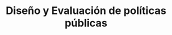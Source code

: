 ---
title: "Diseño y Evaluación de políticas públicas"
expertise: 
    enable : true
    main_title: "Diseño y Evaluación de "
    color_title: "Políticas Públicas"
    case_studies1: Algunos de
    case_studies2: Nuestros Proyectos
    main_bg_image_webp: images/expertise/public-policies/Politicas-publicas-banner.jpg
    main_bg_image: images/expertise/public-policies/Politicas-publicas-banner.jpg
    image_webp: images/expertise/public-policies/Politicas-publicas-icono-1.png
    image: images/expertise/public-policies/Politicas-publicas-icono-1.png
    extra_title : Diseñamos políticas públicas con una visión multidisciplinaria
    extra_content : asegurando resultados que promueven el desarrollo económico y benefician a la sociedad y al medio ambiente.
    bg_image : "images/backgrounds/Background-blanco-2.jpg"
    bg_image_webp : "images/backgrounds/Background-blanco-2.jpg"
    description : "This is meta description"
    subtitle: "Soluciones estratégicas que promueven la sustentabilidad urbana"
    text: "Participamos en la evaluación y diseño de políticas públicas en materia de sustentabilidad urbana, abarcando los temas de cambio climático, calidad del aire, energía, gestión de residuos,medio ambiente, planeación, resiliencia, salud, suelos y agua entre otros."
    icon: ""
    key_message: Más de 30 proyectos instrumentados internacionalmente 
    casestudy_item:
      # casestudy item loop
      - name: "Programa de Gestión de la Calidad del Aire del Estado de México (ProAire Edomex) 2018-2030"
        case_locations: Estado de México, México
        case_years: "2018"
        case_clients: Secretaría de Medio Ambiente del Gobierno del Estado de México (SMAGEM)
        case_id: ph1
        case_content: "Se desarrolló el Programa para Mejorar la Calidad del Aire del Estado de México. Para ello se realizó un diagnóstico de la calidad del aire en el Estado de México que incluyó la elaboración del inventario de emisiones, el análisis institucional, las capacidades presupuestales y operativas, así como los resultados de las estaciones de monitoreo atmosférico. Con base en el diagnóstico se desarrolló la estrategia estatal para reducir la emisión de contaminantes atmosféricos locales, revertir las tendencias de deterioro, proteger la salud pública de la población y fortalecer el monitoreo. Las estrategias y medidas de política pública fueron evaluadas y priorizadas en términos de su potencial de reducción de emisiones y su costo de implementación."
        tab_image: images/expertise/public-policies/politicas-caso1.png
        tab_image_webp: images/expertise/public-policies/politicas-caso1.png
        case_image: images/specialities/public-policies/politicas-caso1.png
        case_image_webp: images/expertise/public-policies/politicas-caso1.png
      # casestudy item loop
      - name: "Evaluación del Plan de Acción Climática de la Ciudad de México"
        case_locations: Ciudad de México, México
        case_years: "2018"
        case_clients: C40
        case_id: ph2
        case_content: "Con base en los lineamientos de C40 y los compromisos de París se revisó el Plan de Acción Climática (PAC) de la Ciudad de México 2020 a 2050. Tras la revisión de este, se emitió una opinión técnica a C40 sobre el proceso de elaboración del PAC, el contenido de este, las metas y la congruencia general con el compromiso de alcaldes de las ciudades que forman parte del C40. La revisión abarcó las áreas de: procesos participativos, integración de grupos vulnerables, inventario de emisiones, análisis de vulnerabilidad climática, medidas, su priorización, costos y financiamiento."
        tab_image: images/expertise/public-policies/politicas-caso2.png
        tab_image_webp: images/expertise/public-policies/politicas-caso2.png
        case_image: images/specialities/public-policies/politicas-caso2.png
        case_image_webp: images/expertise/public-policies/politicas-caso2.png
      # casestudy item loop
      - name: "Estrategia de Sustentabilidad en el Sector de la Vivienda Social en México"
        case_locations: México
        case_years: "2016"
        case_clients: ARA, CADU, DEREX, JAVER, RUBA, SADASI, UNION, VINTE
        case_id: ph3
        case_content: "Se trabajó con varios desarrolladores de vivienda social en México, con el doble objetivo de: (1) proponer un esquema de sustentabilidad en la vivienda que sea costo-efectivo para las empresas y sus habitantes, logrando una alta eficiencia energética y mejor desempeño ambiental; y (2) cuantificar los beneficios en materia de ahorro de energía y mitigación de gases con efecto invernadero que las acciones del sector han tenido y podrán tener en el futuro."
        tab_image: images/expertise/public-policies/politicas-caso3.png
        tab_image_webp: images/expertise/public-policies/politicas-caso3.png
        case_image: images/specialities/public-policies/politicas-caso3.png
        case_image_webp: images/expertise/public-policies/politicas-caso3.png
---